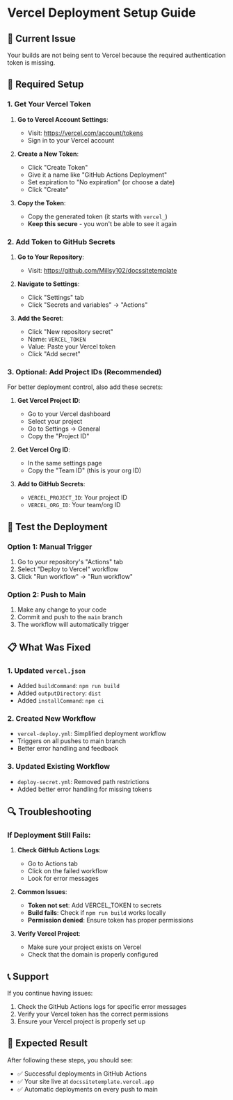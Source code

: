 # Vercel Deployment Setup Guide

## 🚨 Current Issue
Your builds are not being sent to Vercel because the required authentication token is missing.

## 🔧 Required Setup

### 1. Get Your Vercel Token

1. **Go to Vercel Account Settings**:
   - Visit: https://vercel.com/account/tokens
   - Sign in to your Vercel account

2. **Create a New Token**:
   - Click "Create Token"
   - Give it a name like "GitHub Actions Deployment"
   - Set expiration to "No expiration" (or choose a date)
   - Click "Create"

3. **Copy the Token**:
   - Copy the generated token (it starts with `vercel_`)
   - **Keep this secure** - you won't be able to see it again

### 2. Add Token to GitHub Secrets

1. **Go to Your Repository**:
   - Visit: https://github.com/Millsy102/docssitetemplate

2. **Navigate to Settings**:
   - Click "Settings" tab
   - Click "Secrets and variables" → "Actions"

3. **Add the Secret**:
   - Click "New repository secret"
   - Name: `VERCEL_TOKEN`
   - Value: Paste your Vercel token
   - Click "Add secret"

### 3. Optional: Add Project IDs (Recommended)

For better deployment control, also add these secrets:

1. **Get Vercel Project ID**:
   - Go to your Vercel dashboard
   - Select your project
   - Go to Settings → General
   - Copy the "Project ID"

2. **Get Vercel Org ID**:
   - In the same settings page
   - Copy the "Team ID" (this is your org ID)

3. **Add to GitHub Secrets**:
   - `VERCEL_PROJECT_ID`: Your project ID
   - `VERCEL_ORG_ID`: Your team/org ID

## 🚀 Test the Deployment

### Option 1: Manual Trigger
1. Go to your repository's "Actions" tab
2. Select "Deploy to Vercel" workflow
3. Click "Run workflow" → "Run workflow"

### Option 2: Push to Main
1. Make any change to your code
2. Commit and push to the `main` branch
3. The workflow will automatically trigger

## 📋 What Was Fixed

### 1. Updated `vercel.json`
- Added `buildCommand`: `npm run build`
- Added `outputDirectory`: `dist`
- Added `installCommand`: `npm ci`

### 2. Created New Workflow
- `vercel-deploy.yml`: Simplified deployment workflow
- Triggers on all pushes to main branch
- Better error handling and feedback

### 3. Updated Existing Workflow
- `deploy-secret.yml`: Removed path restrictions
- Added better error handling for missing tokens

## 🔍 Troubleshooting

### If Deployment Still Fails:

1. **Check GitHub Actions Logs**:
   - Go to Actions tab
   - Click on the failed workflow
   - Look for error messages

2. **Common Issues**:
   - **Token not set**: Add VERCEL_TOKEN to secrets
   - **Build fails**: Check if `npm run build` works locally
   - **Permission denied**: Ensure token has proper permissions

3. **Verify Vercel Project**:
   - Make sure your project exists on Vercel
   - Check that the domain is properly configured

## 📞 Support

If you continue having issues:
1. Check the GitHub Actions logs for specific error messages
2. Verify your Vercel token has the correct permissions
3. Ensure your Vercel project is properly set up

## 🎯 Expected Result

After following these steps, you should see:
- ✅ Successful deployments in GitHub Actions
- ✅ Your site live at `docssitetemplate.vercel.app`
- ✅ Automatic deployments on every push to main
